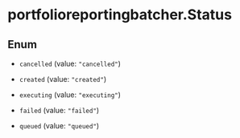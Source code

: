 # portfolioreportingbatcher.Status

## Enum


* `cancelled` (value: `"cancelled"`)

* `created` (value: `"created"`)

* `executing` (value: `"executing"`)

* `failed` (value: `"failed"`)

* `queued` (value: `"queued"`)


